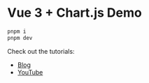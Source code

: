 # Vue 3 + Chart.js Demo

```zsh
pnpm i
pnpm dev
```

Check out the tutorials:

- [Blog](https://yasminzy.com/posts/chart-js)
- [YouTube](https://youtu.be/Iyao6hpu-LU)
